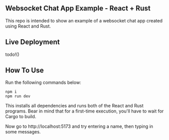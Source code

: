 ## Websocket Chat App Example - React + Rust
This repo is intended to show an example of a websocket chat app created using React and Rust.

## Live Deployment
todo!()

## How To Use
Run the following commands below:

```
npm i 
npm run dev
```
This installs all dependencies and runs both of the React and Rust programs. Bear in mind that for a first-time execution, you'll have to wait for Cargo to build. 

Now go to http://localhost:5173 and try entering a name, then typing in some messages.